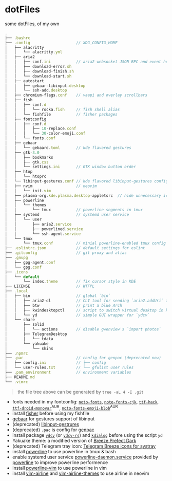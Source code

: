 # dotFiles

some dotFiles, of my own

```js
.
├── .bashrc
├── .config                    // XDG_CONFIG_HOME
│   ├── alacritty
│   │   └── alacritty.yml
│   ├── aria2
│   │   ├── conf.ini           // aria2 websocket JSON RPC and event hooks
│   │   ├── download-error.sh
│   │   ├── download-finish.sh
│   │   └── download-start.sh
│   ├── autostart
│   │   ├── gebaar-libinput.desktop
│   │   └── ssh-add.desktop
│   ├── chromium-flags.conf    // vaapi and overlay scrollbars
│   ├── fish
│   │   ├── conf.d
│   │   │   └── rocka.fish     // fish shell alias
│   │   └── fishfile           // fisher packages
│   ├── fontconfig
│   │   ├── conf.d
│   │   │   ├── 10-replace.conf
│   │   │   └── 30-color-emoji.conf
│   │   └── fonts.conf
│   ├── gebaar
│   │   └── gebaard.toml       // kde flavored gestures
│   ├── gtk-3.0
│   │   ├── bookmarks
│   │   ├── gtk.css
│   │   └── settings.ini       // GTK window button order
│   ├── htop
│   │   └── htoprc
│   └── libinput-gestures.conf // kde flavored libinput-gestures config
│   ├── nvim                   // neovim
│   │   └── init.vim
│   ├── plasma-org.kde.plasma.desktop-appletsrc  // hide unnecessary icons for kimpanel
│   ├── powerline
│   │   └── themes
│   │       └── tmux           // powerline segments in tmux
│   ├── systemd                // systemd user service
│   │   └── user
│   │       ├── aria2.service
│   │       ├── powerlined.service
│   │       └── ssh-agent.service
│   └── tmux
│       └── tmux.conf          // minial powerline-enabled tmux config
├── .eslintrc.json             // default settings for eslint
├── .gitconfig                 // git proxy and alias
├── .gnupg
│   ├── gpg-agent.conf
│   └── gpg.conf
├── .icons
│   └── default
│       └── index.theme        // fix cursor style in KDE
├── LICENSE                    // WTFPL
├── .local
│   ├── bin                    // global `bin`
│   │   ├── aria2-dl           // CLI tool for sending `aria2.addUri` to JSON RPC
│   │   ├── btw                // print a blue Arch
│   │   ├── kwindesktopctl     // script to switch virtual desktop in kde
│   │   └── yd                 // simple GUI wrapper for `ydcv`
│   └── share
│       ├── solid
│       │   └── actions        // disable gwenview's `import photos`
│       ├── TelegramDesktop
│       │   └── tdata
│       └── yakuake
│           └── skins
├── .npmrc
├── .pac                       // config for genpac (deprecated now)
│   ├── config.ini             // ├── config
│   └── user-rules.txt         // └── gfwlist user rules
├── .pam_environment           // environment variables
├── README.md
└── .vimrc
```

> the file tree above can be generated by `tree -aL 4 -I .git`

- fonts needed in my fontconfig: [`noto-fonts`][noto], [`noto-fonts-cjk`][noto-cjk], [`ttf-hack`][hack], [`ttf-droid-monovar`][droid-monovar]<sup>AUR</sup>, [`noto-fonts-emoji-blob`][blobmoji]<sup>AUR</sup>
- install [fisher][fisher] before using my fishfile
- [gebaar][gebaar] for gestures support of libinput
- (deprecated) [libinput-gestrures][gestrures]
- (deprecated) `.pac` is config for [genpac][genpac]
- install package [`ydcv`][ydcv] (or [`ydcv-rs`][ydcv-rs]) and [`kdialog`][kdialog] before using the script `yd`
- Yakuake theme: a modified version of [Breeze Prefect Dark][yakuake-theme]
- (deprecated) Telegram tray icon: [Telegram Breeze icons for systray][tg-icon]
- install [powerline][powerline] to use powerline in tmux & bash
- enable systemd user service [powerline-daemon.service][powerline-daemon] provided by [powerline][powerline] to improve powerline performence
- install [powerline-vim][powerline-vim] to use powerline in vim
- install [vim-airline][vim-airline] and [vim-airline-themes][vim-airline-themes] to use airline in neovim

[noto]: https://www.archlinux.org/packages/extra/any/noto-fonts/
[noto-cjk]: https://www.archlinux.org/packages/extra/any/noto-fonts-cjk/
[hack]: https://www.archlinux.org/packages/extra/any/ttf-hack/
[droid-monovar]: https://aur.archlinux.org/packages/ttf-droid-monovar/
[blobmoji]: https://aur.archlinux.org/packages/noto-fonts-emoji-blob/
[fisher]: https://github.com/jorgebucaran/fisher
[gebaar]: https://aur.archlinux.org/packages/gebaar/
[gestrures]: https://github.com/bulletmark/libinput-gestures
[genpac]: https://github.com/JinnLynn/genpac
[ydcv]: https://www.archlinux.org/packages/community/any/ydcv/
[ydcv-rs]: https://aur.archlinux.org/packages/ydcv-rs/
[kdialog]: https://www.archlinux.org/packages/extra/x86_64/kdialog/
[yakuake-theme]: https://store.kde.org/p/1193435/
[tg-icon]: https://store.kde.org/p/1192975
[powerline]: https://www.archlinux.org/packages/community/x86_64/powerline/
[powerline-daemon]: https://github.com/powerline/powerline/blob/a1a36699b31f50bc82cf97894ee17f437de011ee/powerline/dist/systemd/powerline-daemon.service
[powerline-vim]: https://www.archlinux.org/packages/community/x86_64/powerline-vim/
[vim-airline]: https://www.archlinux.org/packages/community/any/vim-airline/
[vim-airline-themes]: https://www.archlinux.org/packages/community/any/vim-airline-themes/
